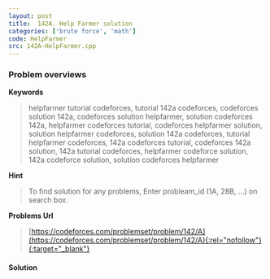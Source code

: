 ```yaml
---
layout: post
title:  142A. Help Farmer solution
categories: ['brute force', 'math']
code: HelpFarmer
src: 142A-HelpFarmer.cpp
---
```

### **Problem overviews**

**Keywords**
> helpfarmer tutorial codeforces, tutorial 142a codeforces, codeforces solution 142a, codeforces solution helpfarmer, solution codeforces 142a, helpfarmer codeforces tutorial, codeforces helpfarmer solution, solution helpfarmer codeforces, solution 142a codeforces, tutorial helpfarmer codeforces, 142a codeforces tutorial, codeforces 142a solution, 142a tutorial codeforces, helpfarmer codeforce solution, 142a codeforce solution, solution codeforces helpfarmer

**Hint**
> To find solution for any problems, Enter probleam_id (1A, 28B, ...) on search box. 

**Problems Url**
> [https://codeforces.com/problemset/problem/142/A](https://codeforces.com/problemset/problem/142/A){:rel="nofollow"}{:target="_blank"}

#### **Solution**



